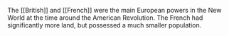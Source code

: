 The [[British]] and [[French]] were the main European powers in the New World at the time around the American Revolution.
The French had significantly more land, but possessed a much smaller population.


